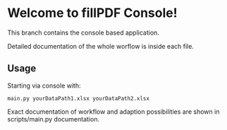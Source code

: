 # Welcome to fillPDF Console!

This branch contains the console based application.

Detailed documentation of the whole worflow is inside each file.

## Usage

Starting via console with:
```
main.py yourDataPath1.xlsx yourDataPath2.xlsx
```

Exact documentation of workflow and adaption possibilities are shown in scripts/main.py documentation.
